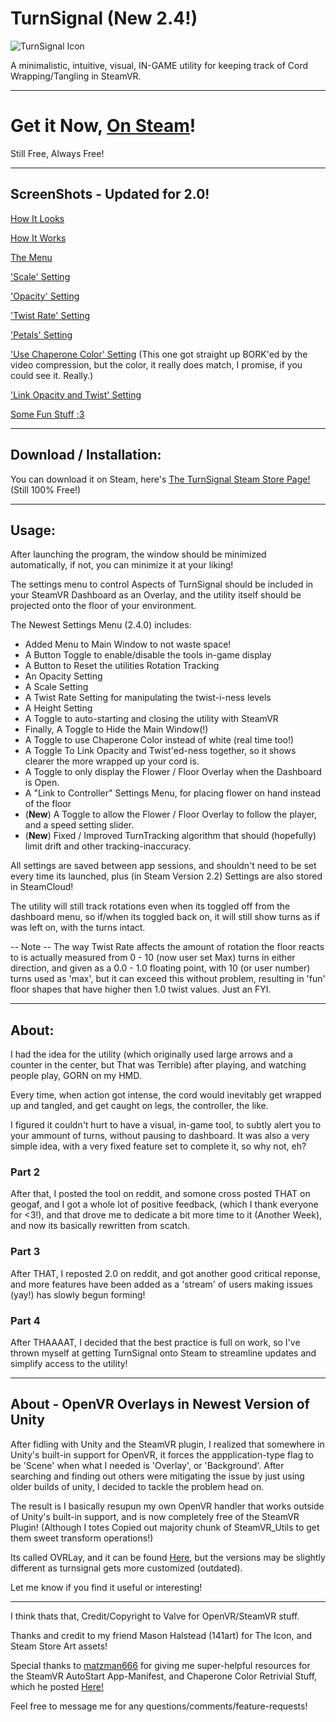 TurnSignal (New 2.4!)
=

![TurnSignal Icon](/Assets/_Res/turnsignal-v2.png)

A minimalistic, intuitive, visual, IN-GAME utility for keeping track of Cord Wrapping/Tangling in SteamVR.

---

Get it Now, [On Steam](http://store.steampowered.com/app/689580/TurnSignal/)!
===
Still Free, Always Free!

---
## ScreenShots - Updated for 2.0!

[How It Looks](https://gfycat.com/ImpressiveUnnaturalAmericansaddlebred)

[How It Works](https://gfycat.com/DemandingAdorableAntbear)

[The Menu](https://gfycat.com/EarlySnoopyChihuahua)

['Scale' Setting](https://gfycat.com/WhichSnoopyKite)

['Opacity' Setting](https://gfycat.com/GleamingGivingArchaeopteryx)

['Twist Rate' Setting](https://gfycat.com/FrequentHeartfeltAsianwaterbuffalo)

['Petals' Setting](https://gfycat.com/CompetentPlainCormorant)

['Use Chaperone Color' Setting](https://gfycat.com/ContentBlueBlueshark) 
(This one got straight up BORK'ed by the video compression, but the color, it really does match, I promise, if you could see it. Really.)

['Link Opacity and Twist' Setting](https://gfycat.com/HeartfeltLimpGoitered)

[Some Fun Stuff ;3](https://gfycat.com/ThoroughThunderousAmurminnow)

---

## Download / Installation:
You can download it on Steam, here's [The TurnSignal Steam Store Page!](http://store.steampowered.com/app/689580/TurnSignal/) (Still 100% Free!)

---
## Usage:

After launching the program, the window should be minimized automatically, if not, you can minimize it at your liking!

The settings menu to control Aspects of TurnSignal should be included in your SteamVR Dashboard as an Overlay, and the utility itself should be projected onto the floor of your environment.

The Newest Settings Menu (2.4.0) includes:

- Added Menu to Main Window to not waste space!
- A Button Toggle to enable/disable the tools in-game display
- A Button to Reset the utilities Rotation Tracking
- An Opacity Setting 
- A Scale Setting 
- A Twist Rate Setting for manipulating the twist-i-ness levels 
- A Height Setting
- A Toggle to auto-starting and closing the utility with SteamVR
- Finally, A Toggle to Hide the Main Window(!)
- A Toggle to use Chaperone Color instead of white (real time too!) 
- A Toggle To Link Opacity and Twist'ed-ness together, so it shows clearer the more wrapped up your cord is.
- A Toggle to only display the Flower / Floor Overlay when the Dashboard is Open.
- A "Link to Controller" Settings Menu, for placing flower on hand instead of the floor
- (**New**) A Toggle to allow the Flower / Floor Overlay to follow the player, and a speed setting slider.
- (**New**) Fixed / Improved TurnTracking algorithm that should (hopefully) limit drift and other tracking-inaccuracy.

All settings are saved between app sessions, and shouldn't need to be set every time its launched, plus (in Steam Version 2.2) Settings are also stored in SteamCloud!

The utility will still track rotations even when its toggled off from the dashboard menu, so if/when its toggled back on, it will still show turns as if was left on, with the turns intact.

-- Note -- The way Twist Rate affects the amount of rotation the floor reacts to is actually measured from 0 - 10 (now user set Max) turns in either direction, and given as a 0.0 - 1.0 floating point, with 10 (or user number) turns used as 'max', but it can exceed this without problem, resulting in 'fun' floor shapes that have higher then 1.0 twist values. Just an FYI.

---
## About:

I had the idea for the utility (which originally used large arrows and a counter in the center, but That was Terrible) after playing, and watching people play, GORN on my HMD. 

Every time, when action got intense, the cord would inevitably get wrapped up and tangled, and get caught on legs, the controller, the like.

I figured it couldn't hurt to have a visual, in-game tool, to subtly alert you to your ammount of turns, without pausing to dashboard. It was also a very simple idea, with a very fixed feature set to complete it, so why not, eh?

### Part 2

After that, I posted the tool on reddit, and somone cross posted THAT on geogaf, and I got a whole lot of positive feedback, (which I thank everyone for <3!), and that drove me to dedicate a bit more time to it (Another Week), and now its basically rewritten from scatch.

### Part 3

After THAT, I reposted 2.0 on reddit, and got another good critical reponse, and more features have been added as a 'stream' of users making issues (yay!) has slowly begun forming!

### Part 4

After THAAAAT, I decided that the best practice is full on work, so I've thrown myself at getting TurnSignal onto Steam to streamline updates and simplify access to the utility!

---
## About - OpenVR Overlays in Newest Version of Unity

After fidling with Unity and the SteamVR plugin, I realized that somewhere in Unity's built-in support for OpenVR, it forces the appplication-type flag to be 'Scene' when what I needed is 'Overlay', or 'Background'. After searching and finding out others were mitigating the issue by just using older builds of unity, I decided to tackle the problem head on.


The result is I basically resupun my own OpenVR handler that works outside of Unity's built-in support, and is now completely free of the SteamVR Plugin! (Although I totes Copied out majority chunk of SteamVR_Utils to get them sweet transform operations!)

Its called OVRLay, and it can be found [Here](https://github.com/benotter/OVRLay), but the versions may be slightly different as turnsignal gets more customized (outdated).

Let me know if you find it useful or interesting!

---

I think thats that, Credit/Copyright to Valve for OpenVR/SteamVR stuff. 

Thanks and credit to my friend Mason Halstead (141art) for The Icon, and Steam Store Art assets!

Special thanks to [matzman666](https://github.com/matzman666) for giving me super-helpful resources for the SteamVR AutoStart App-Manifest, and Chaperone Color Retrivial Stuff, which he posted [Here!](https://www.reddit.com/r/Vive/comments/6oqspt/turnsignal_a_small_ingame_vr_utility_i_built_to/dkn6pj7/)

Feel free to message me for any questions/comments/feature-requests!